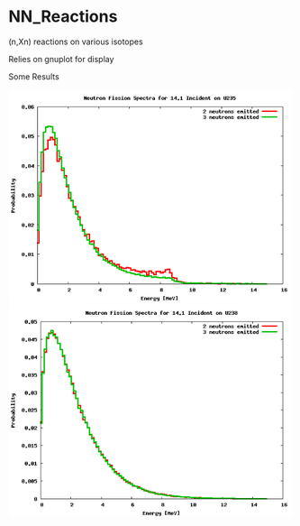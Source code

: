 # NN_Reactions
(n,Xn) reactions on various isotopes

Relies on gnuplot for display

Some Results

![U235](results/U235.png?raw=true)
![U238](results/U238.png?raw=true)
